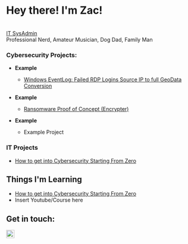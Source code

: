 <h1>Hey there! I'm Zac! </h1>  
<br/>
<a href="https://www.linkedin.com/in/zac-turner/">IT SysAdmin</a></h1>
  <br/>
  Professional Nerd, Amateur Musician, Dog Dad, Family Man

<h3>Cybersecurity Projects:</h3>
  
- <b>Example</b>
  - [Windows EventLog: Failed RDP Logins Source IP to full GeoData Conversion](https://github.com/joshmadakor1/Sentinel-Lab)

- <b>Example</b>
  - [Ransomware Proof of Concept (Encrypter)](https://github.com/joshmadakor1/EncrypterPOC)

- <b>Example</b>
  - Example Project

<h3>IT Projects</h3>

- [How to get into Cybersecurity Starting From Zero](https://www.youtube.com/watch?v=a83ASGn_V_s)

<h2>Things I'm Learning</h2>

- [How to get into Cybersecurity Starting From Zero](https://www.youtube.com/watch?v=a83ASGn_V_s)
- Insert Youtube/Course here

<h2> Get in touch:</h2>

[<img align="left" alt="JoshMadakor | LinkedIn" width="22px" src="https://cdn.jsdelivr.net/npm/simple-icons@v3/icons/linkedin.svg" />][linkedin]

[linkedin]: https://linkedin.com/in/zac-turner

<!--
Here are some ideas to get you started:

- 🔭 I’m currently working on ...
- 🌱 I’m currently learning ...
- 👯 I’m looking to collaborate on ...
- 🤔 I’m looking for help with ...
- 💬 Ask me about ...
- 📫 How to reach me: ...
- 😄 Pronouns: ...
- ⚡ Fun fact: ...
-->
